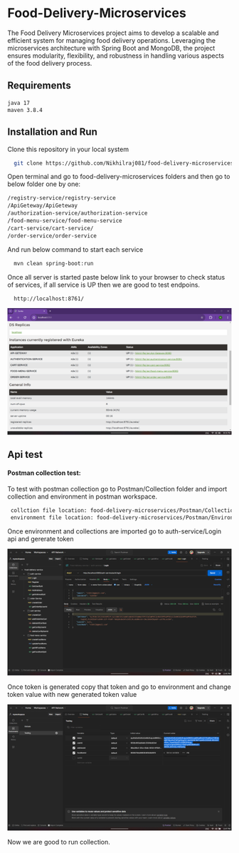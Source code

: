 
# Food-Delivery-Microservices

The Food Delivery Microservices project aims to develop a scalable and efficient system for managing food delivery operations. Leveraging the microservices architecture with Spring Boot and MongoDB, the project ensures modularity, flexibility, and robustness in handling various aspects of the food delivery process.

## Requirements
    java 17
    maven 3.8.4

## Installation and Run

Clone this repository in your local system

```bash
  git clone https://github.com/Nikhilraj081/food-delivery-microservices.git
```
Open terminal and go to food-delivery-microservices folders and then go to below folder one by one:
```bash
/registry-service/registry-service
/ApiGeteway/ApiGeteway
/authorization-service/authorization-service
/food-menu-service/food-menu-service
/cart-service/cart-service/
/order-service/order-service
```
And run below command to start each service

```bash
  mvn clean spring-boot:run
```
Once  all server is started paste below link to your browser to check status of services, if all service is UP then we are good to test endpoins.
```bash
  http://localhost:8761/
```
![alt text](</ReadmeImage/Screenshot (64).png>)

## Api test

#### Postman collection test:
To test with postman collection go to Postman/Collection folder and import collection and environment in postman workspace.

```bash
 collction file location: food-delivery-microservices/Postman/Collection/
 environment file location: food-delivery-microservices/Postman/Environment/

```
Once environment and collections are imported go to auth-service/Login api and gererate token 

![alt text](</ReadmeImage/Screenshot (65).png>)

Once token is generated copy that token and go to environment and change token value with new generated token value

![alt text](</ReadmeImage/Screenshot (66).png>)

 Now we are good to run collection.
